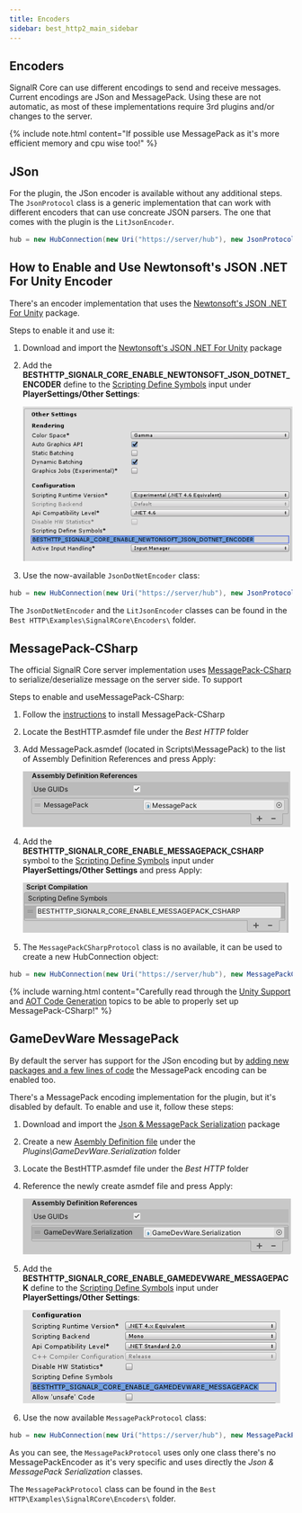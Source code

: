 ```yaml
---
title: Encoders
sidebar: best_http2_main_sidebar
---
```


## Encoders

SignalR Core can use different encodings to send and receive messages. Current encodings are JSon and MessagePack.
Using these are not automatic, as most of these implementations require 3rd plugins and/or changes to the server.

{% include note.html content="If possible use MessagePack as it's more efficient memory and cpu wise too!" %}

## JSon

For the plugin, the JSon encoder is available without any additional steps. The `JsonProtocol` class is a generic implementation that can work with different encoders that can use concreate JSON parsers. The one that comes with the plugin is the `LitJsonEncoder`.
```csharp
hub = new HubConnection(new Uri("https://server/hub"), new JsonProtocol(new LitJsonEncoder()));
```

## How to Enable and Use Newtonsoft's JSON .NET For Unity Encoder

There's an encoder implementation that uses the [Newtonsoft's JSON .NET For Unity](https://assetstore.unity.com/packages/tools/input-management/json-net-for-unity-11347?aid=1101lfX8E) package.

Steps to enable it and use it:

1. Download and import the [Newtonsoft's JSON .NET For Unity](https://assetstore.unity.com/packages/tools/input-management/json-net-for-unity-11347?aid=1101lfX8E) package
2. Add the **BESTHTTP_SIGNALR_CORE_ENABLE_NEWTONSOFT_JSON_DOTNET_ENCODER** define to the [Scripting Define Symbols](https://docs.unity3d.com/Manual/PlatformDependentCompilation.html) input under **PlayerSettings/Other Settings**:

	![Scrypting Define Symbols](media/JSONDotNet_ScriptingDefineSymbols.png)
	
3. Use the now-available `JsonDotNetEncoder` class:
```csharp
hub = new HubConnection(new Uri("https://server/hub"), new JsonProtocol(new JsonDotNetEncoder()));
```

The `JsonDotNetEncoder` and the `LitJsonEncoder` classes can be found in the `Best HTTP\Examples\SignalRCore\Encoders\` folder.

## MessagePack-CSharp

The official SignalR Core server implementation uses [MessagePack-CSharp](https://github.com/neuecc/MessagePack-CSharp) to serialize/deserialize message on the server side. To support 

Steps to enable and useMessagePack-CSharp:

1. Follow the [instructions](https://github.com/neuecc/MessagePack-CSharp#unity) to install MessagePack-CSharp
2. Locate the BestHTTP.asmdef file under the *Best HTTP* folder
3. Add MessagePack.asmdef (located in Scripts\MessagePack\) to the list of Assembly Definition References and press Apply:

	![MessagePack-CSharp_AssemblyDefinition](media/MessagePack-CSharp_AssemblyDefinition.png)

4. Add the **BESTHTTP_SIGNALR_CORE_ENABLE_MESSAGEPACK_CSHARP** symbol to the [Scripting Define Symbols](https://docs.unity3d.com/Manual/PlatformDependentCompilation.html) input under **PlayerSettings/Other Settings** and press Apply:

	![MessagePack-CSharp_ScriptingDefineSymbols](media/MessagePack-CSharp_ScriptingDefineSymbols.png)
	
5. The `MessagePackCSharpProtocol` class is no available, it can be used to create a new HubConnection object:

```csharp
hub = new HubConnection(new Uri("https://server/hub"), new MessagePackCSharpProtocol());
```

{% include warning.html content="Carefully read through the [Unity Support](https://github.com/neuecc/MessagePack-CSharp#unity-support) and [AOT Code Generation](https://github.com/neuecc/MessagePack-CSharp#aot-code-generation-support-for-unityxamarin) topics to be able to properly set up MessagePack-CSharp!" %}

## GameDevWare MessagePack

By default the server has support for the JSon encoding but by [adding new packages and a few lines of code](https://docs.microsoft.com/en-us/aspnet/core/signalr/messagepackhubprotocol?view=aspnetcore-3.1) the MessagePack encoding can be enabled too.

There's a MessagePack encoding implementation for the plugin, but it's disabled by default. To enable and use it, follow these steps:

1. Download and import the [Json & MessagePack Serialization](https://assetstore.unity.com/packages/tools/network/json-messagepack-serialization-59918?aid=1101lfX8E) package
2. Create a new [Asembly Definition file](https://docs.unity3d.com/Manual/ScriptCompilationAssemblyDefinitionFiles.html) under the *Plugins\GameDevWare.Serialization* folder
3. Locate the BestHTTP.asmdef file under the *Best HTTP* folder
4. Reference the newly create asmdef file and press Apply:

	![BestHTTP_AssemblyDefinition_MessagePack](media/BestHTTP_AssemblyDefinition_MessagePack.png)
	
5. Add the **BESTHTTP_SIGNALR_CORE_ENABLE_GAMEDEVWARE_MESSAGEPACK** define to the [Scripting Define Symbols](https://docs.unity3d.com/Manual/PlatformDependentCompilation.html) input under **PlayerSettings/Other Settings**:

	![GameDevWare_MessagePack_ScriptingDefineSymbols.png](media/GameDevWare_MessagePack_ScriptingDefineSymbols.png)
	
6. Use the now available `MessagePackProtocol` class:
```csharp
hub = new HubConnection(new Uri("https://server/hub"), new MessagePackProtocol());
```

As you can see, the `MessagePackProtocol` uses only one class there's no MessagePackEncoder as it's very specific and uses directly the *Json & MessagePack Serialization* classes.

The `MessagePackProtocol` class can be found in the `Best HTTP\Examples\SignalRCore\Encoders\` folder.